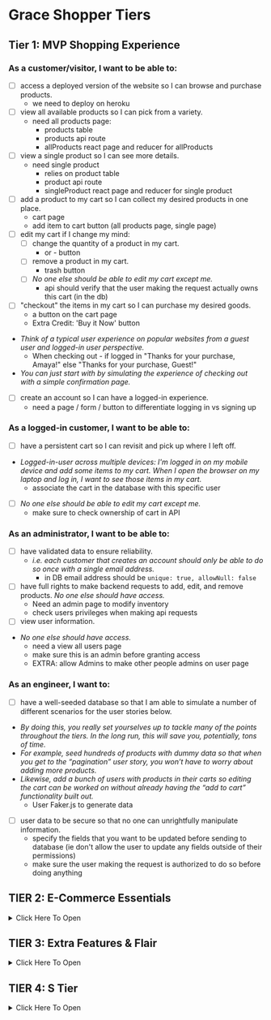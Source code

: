 # Grace Shopper Tiers

## Tier 1: MVP Shopping Experience

### As a customer/visitor, I want to be able to:
- [ ] access a deployed version of the website so I can browse and purchase products.
  - we need to deploy on heroku
- [ ] view all available products so I can pick from a variety.
  - need all products page:
    - products table
    - products api route
    - allProducts react page and reducer for allProducts
- [ ] view a single product so I can see more details.
  - need single product
    - relies on product table
    - product api route
    - singleProduct react page and reducer for single product
- [ ] add a product to my cart so I can collect my desired products in one place.
  - cart page
  - add item to cart button (all products page, single page)
- [ ] edit my cart if I change my mind:
  - [ ] change the quantity of a product in my cart.
    + or - button
  - [ ] remove a product in my cart.
    - trash button
  - [ ] *No one else should be able to edit my cart except me.*
    - api should verify that the user making the request actually owns this cart (in the db)
- [ ] "checkout" the items in my cart so I can purchase my desired goods.
  - a button on the cart page
  - Extra Credit: 'Buy it Now' button
- *Think of a typical user experience on popular websites from a guest user and logged-in user perspective.*
  - When checking out - if logged in "Thanks for your purchase, Amaya!" else "Thanks for your purchase, Guest!"
- *You can just start with by simulating the experience of checking out with a simple confirmation page.*
- [ ] create an account so I can have a logged-in experience.
  - need a page / form / button to differentiate logging in vs signing up

### As a logged-in customer, I want to be able to:
- [ ] have a persistent cart so I can revisit and pick up where I left off.
- *Logged-in-user across multiple devices: I'm logged in on my mobile device and add some items to my cart. When I open the browser on my laptop and log in, I want to see those items in my cart.*
  - associate the cart in the database with this specific user
- [ ] *No one else should be able to edit my cart except me.*
  - make sure to check ownership of cart in API

### As an administrator, I want to be able to:
- [ ] have validated data to ensure reliability.
  - *i.e. each customer that creates an account should only be able to do so once with a single email address.*
    - in DB email address should be `unique: true, allowNull: false`
- [ ] have full rights to make backend requests to add, edit, and remove products.
  *No one else should have access.*
  - Need an admin page to modify inventory
  - check users privileges when making api requests
- [ ] view user information.
- *No one else should have access.* 
  - need a view all users page
  - make sure this is an admin before granting access
  - EXTRA: allow Admins to make other people admins on user page

### As an engineer, I want to:
- [ ] have a well-seeded database so that I am able to simulate a number of different scenarios for the user stories below.
- *By doing this, you really set yourselves up to tackle many of the points throughout the tiers. In the long run, this will save you, potentially, tons of time.*
- *For example, seed hundreds of products with dummy data so that when you get to the “pagination” user story, you won’t have to worry about adding more products.*
- *Likewise, add a bunch of users with products in their carts so editing the cart can be worked on without already having the “add to cart” functionality built out.*
  - User Faker.js to generate data
- [ ] user data to be secure so that no one can unrightfully manipulate information.
  - specify the fields that you want to be updated before sending to database (ie don't allow the user to update any fields outside of their permissions)
  - make sure the user making the request is authorized to do so before doing anything
## TIER 2: E-Commerce Essentials

<details><summary>Click Here To Open</summary>

### As a customer, I want to be able to:
- [ ] see all products that belong to a certain category.
  - [ ] *Keep this simple. For example, a product can only belong to one category.*
- [ ] explore an aesthetically pleasing website so I can easily navigate around and enjoy the experience (UI/UX).
  - [ ] *This includes front-end data validations. For example, if certain fields of a form are required and must be in a specific format, this is obvious to the user.*
- [ ] have a persistent cart so I can revisit and pick up where I left off.
  - [ ] *There are two more experiences to consider here. Explore your favorite websites to see what the intended behavior is for the following cases:*
    - [ ] **Guest-only:** I don't want to create an account, but I want my cart to persist between browser refreshes.
      - [ ] Look into front-end storage for this one.
    - [ ] **Guest-to-logged-in-user:** Initially, I'm not logged in, and I add items to my cart. When I eventually log in, I want to see those same items I added when I was logged in still in my cart, in addition to the items I may have had in my cart from a previous logged in session.

### As a logged-in customer, I want to be able to:
- [ ] see my order history so I can remember my previously purchased items and their prices at the time of purchase.
- [ ] view and edit my user profile so I can update my information when necessary.

### As an administrator, I want to be able to:
- [ ] allow customers to have a variety of payment method options in order to increase checkout conversion.
  - [ ] *Begin by integrating Stripe, and, if interested, dive into integrating PayPal, Venmo, Braintree, or Bitcoin.*
- [ ] edit products and manage users through a dashboard so I can easily make changes and assessments as necessary.

</details>

## TIER 3: Extra Features & Flair

<details><summary>Click Here To Open</summary>

### As an administrator, I want to be able to:
- [ ] ensure accurate product inventory so that we can be sure only available products are sold.
  - [ ] *For example, when a customer purchases an item, the quantity available is appropriately deducted.*
  - [ ] *Likewise, if a customer attempts to purchase a higher quantity of an item that is available, they will be alerted/notified that there isn't enough inventory.*
- [ ] offer customers discounts through promo codes so that we can incentivize purchases.

### As a customer, I want to be able to:

#### Receive Notifications
- [ ] receive an email confirmation when placing an order so that I can easily reference it when needed without visiting my account.
- [ ] be notified when certain events occur so that I am informed of my actions.
  - [ ] *For example, when I add a product to my cart, there is a toast notification that pops up in the corner of the page with an appropriate message for that action.*

#### Have A Seamless Experience
- [ ]  navigate the website successfully, in a way that is accessible and inclusive.
  - [ ] *This is a great opportunity to dive into ADA Compliance (screen-reader friendliness, keyboard navigation, colorblind-friendly, etc.).*
  - [ ] *[A11y Checklist](https://a11yproject.com/checklist)*
- [ ] view a display to know when content is loading or there is an error so that I can manage my expectations.
  - [ ] *For example, loading spinners while the frontend is waiting for a backend response.*
  - [ ] *As a customer, if I visit a product page that doesn't exist, notify me that it doesn't and bring me to all products. Likewise, if I visit a page that outright doesn't exist, navigate me to the landing page.*

#### Have A User-Friendly Experience
- [ ] filter through all products.
  - [ ] *This is an opportunity to dive into a "search" input field. You can filter all products using vanilla JavaScript, or look into Algolia (search-as-a-service).*
- [ ] browse through all products in a digestible way so that I am not overwhelmed with an endless list of products.
  - [ ] *Dive into pagination here!*
  - [ ] *This goes back to the initial seed in Tier 1. If you have a database seeded with thousands of products, there shouldn't be any blockers in order to tackle this user story. It also begs the question of whether we should fetch all of the products from the database or limit the response in intervals (e.g. 25 at a time) and show more only through a user action (e.g. clicking a “Next”/”Show More” button).*
  - [ ] *Keep in mind, if you already have the product filter feature built out, can you get pagination to work on the results as well?*
- [ ] view featured products so that I can get inspiration.
  - [ ] *For example, display the five most purchased products within a given period of time (i.e. yesterday or last week), or the most recently added products.*
- [ ] add products to a wishlist so that I can differentiate products I would like to purchase now (cart) versus products I might be interested in purchasing in the future (wishlist).

</details>

## TIER 4: S Tier

<details><summary>Click Here To Open</summary>

### As a customer, I want to be able to:
- [ ] post products to my social media accounts so that I can share with my friends/followers.
  - [ ] *For example, integrating Facebook to create a post of a product's name, description, photo and link.*
- [ ] receive recommended products so that I can have a customized user experience and get inspiration.
  - [ ] *For example, based on products viewed (similar products; matching "tags").*
- [ ] feel like the website experience is customized for my native language.
  - [ ] **Internationalization (i19n)**
    - [ ] *The process of designing and building an application to facilitate localization. The main concern is that applications can be adapted to various languages and regions without engineering changes.*
  - [ ] **Localization (i10n)**
    - [ ] *The cultural and linguistic adaptation of an internationalized application to two or more culturally-distinct markets.*
    - [ ] *For example, the website while the main language of the United States and United Kingdom is English, the currency ($ vs. £) and date format (12/31/2020 vs. 31/12/2020) vary.*
  - [ ] *[Mozilla Internationalization & Localization Guidelines](https://www-archive.mozilla.org/docs/reflist/i18n/)*

### As an administrator, I want to be able to:
- [ ] visualize relevant KPIs (key performance indicators) in the admin dashboard so that I can make educated business decisions.
  - [ ] *For example, a line graph of total sales over time.*

### As a CEO/CTO, I want:
- [ ] the website to allow for multi tenancy so that we can potentially white label the application and allow users to create "shops."
  - [ ] *Think Etsy and Amazon, where the sellers can have their own "shops" within the platforms.*

</details>